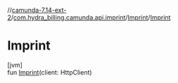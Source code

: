 //[camunda-7.14-ext-2](../../../index.md)/[com.hydra_billing.camunda.api.imprint](../index.md)/[Imprint](index.md)/[Imprint](-imprint.md)

# Imprint

[jvm]\
fun [Imprint](-imprint.md)(client: HttpClient)
